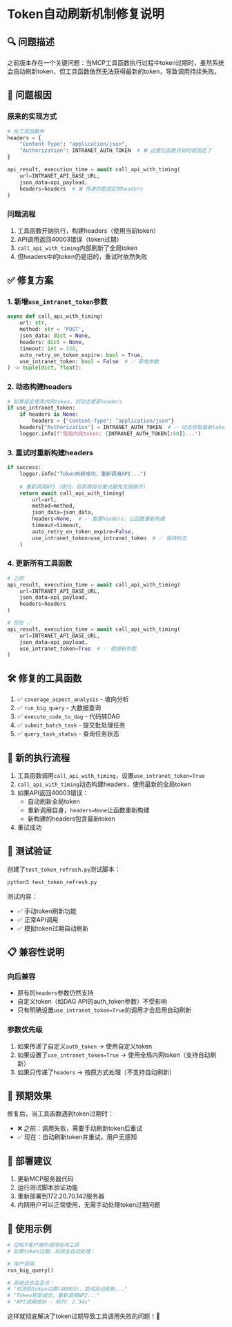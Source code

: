 # Token自动刷新机制修复说明

## 🔍 问题描述

之前版本存在一个关键问题：当MCP工具函数执行过程中token过期时，虽然系统会自动刷新token，但工具函数依然无法获得最新的token，导致调用持续失败。

## 🐛 问题根因

### 原来的实现方式
```python
# 在工具函数中
headers = {
    "Content-Type": "application/json",
    "Authorization": INTRANET_AUTH_TOKEN  # ❌ 这里在函数开始时就固定了
}

api_result, execution_time = await call_api_with_timing(
    url=INTRANET_API_BASE_URL,
    json_data=api_payload,
    headers=headers  # ❌ 传递的是固定的headers
)
```

### 问题流程
1. 工具函数开始执行，构建headers（使用当前token）
2. API调用返回40003错误（token过期）
3. `call_api_with_timing`内部刷新了全局token
4. 但headers中的token仍是旧的，重试时依然失败

## ✅ 修复方案

### 1. 新增`use_intranet_token`参数
```python
async def call_api_with_timing(
    url: str,
    method: str = 'POST',
    json_data: dict = None,
    headers: dict = None,
    timeout: int = 120,
    auto_retry_on_token_expire: bool = True,
    use_intranet_token: bool = False  # ✅ 新增参数
) -> tuple[dict, float]:
```

### 2. 动态构建headers
```python
# 如果指定使用内网token，则动态更新headers
if use_intranet_token:
    if headers is None:
        headers = {"Content-Type": "application/json"}
    headers["Authorization"] = INTRANET_AUTH_TOKEN  # ✅ 动态获取最新token
    logger.info(f"使用内网token: {INTRANET_AUTH_TOKEN[:50]}...")
```

### 3. 重试时重新构建headers
```python
if success:
    logger.info("Token刷新成功，重新调用API...")
    
    # 重新调用API（递归，但禁用自动重试避免无限循环）
    return await call_api_with_timing(
        url=url,
        method=method,
        json_data=json_data,
        headers=None,  # ✅ 重置headers，让函数重新构建
        timeout=timeout,
        auto_retry_on_token_expire=False,
        use_intranet_token=use_intranet_token  # ✅ 保持标志
    )
```

### 4. 更新所有工具函数
```python
# 之前
api_result, execution_time = await call_api_with_timing(
    url=INTRANET_API_BASE_URL,
    json_data=api_payload,
    headers=headers
)

# 现在 ✅
api_result, execution_time = await call_api_with_timing(
    url=INTRANET_API_BASE_URL,
    json_data=api_payload,
    use_intranet_token=True  # ✅ 使用新参数
)
```

## 🛠️ 修复的工具函数

1. ✅ `coverage_aspect_analysis` - 坡向分析
2. ✅ `run_big_query` - 大数据查询
3. ✅ `execute_code_to_dag` - 代码转DAG
4. ✅ `submit_batch_task` - 提交批处理任务
5. ✅ `query_task_status` - 查询任务状态

## 🔄 新的执行流程

1. 工具函数调用`call_api_with_timing`，设置`use_intranet_token=True`
2. `call_api_with_timing`动态构建headers，使用最新的全局token
3. 如果API返回40003错误：
   - 自动刷新全局token
   - 重新调用自身，`headers=None`让函数重新构建
   - 新构建的headers包含最新token
4. 重试成功

## 🧪 测试验证

创建了`test_token_refresh.py`测试脚本：

```bash
python3 test_token_refresh.py
```

测试内容：
- ✅ 手动token刷新功能
- ✅ 正常API调用
- ✅ 模拟token过期自动刷新

## 📋 兼容性说明

### 向后兼容
- 原有的`headers`参数仍然支持
- 自定义token（如DAG API的auth_token参数）不受影响
- 只有明确设置`use_intranet_token=True`的调用才会启用自动刷新

### 参数优先级
1. 如果传递了自定义`auth_token` → 使用自定义token
2. 如果设置了`use_intranet_token=True` → 使用全局内网token（支持自动刷新）
3. 如果只传递了`headers` → 按原方式处理（不支持自动刷新）

## 🎯 预期效果

修复后，当工具函数遇到token过期时：
- ❌ 之前：调用失败，需要手动刷新token后重试
- ✅ 现在：自动刷新token并重试，用户无感知

## 🚀 部署建议

1. 更新MCP服务器代码
2. 运行测试脚本验证功能
3. 重新部署到172.20.70.142服务器
4. 内网用户可以正常使用，无需手动处理token过期问题

## 📝 使用示例

```python
# 在MCP客户端中调用任何工具
# 如果token过期，系统会自动处理：

# 用户调用
run_big_query()

# 系统日志会显示：
# "检测到token过期(40003)，尝试自动刷新..."
# "Token刷新成功，重新调用API..."
# "API调用成功 - 耗时: 2.34s"
```

这样就彻底解决了token过期导致工具调用失败的问题！🎉 